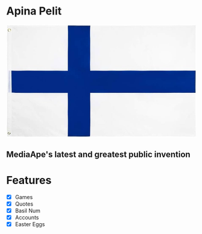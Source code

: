 # Apina Pelit

![FINLAND!](./img/suomi.jpg)

## MediaApe's latest and greatest public invention

# Features

- [x] Games
- [x] Quotes
- [x] Basil Num
- [x] Accounts
- [x] Easter Eggs
